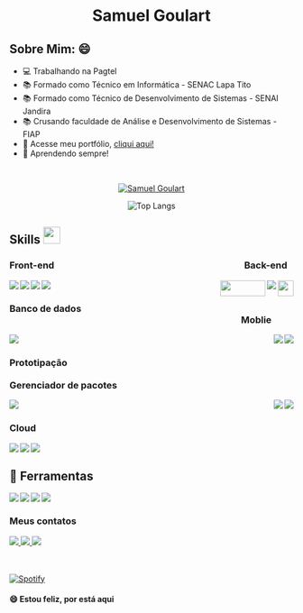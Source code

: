 <h1 align="center" >Samuel Goulart</h1>
 
 ##  Sobre Mim: 😄

<ul>
 <li>💻 Trabalhando na Pagtel</li>
 <li>📚 Formado como Técnico em Informática - SENAC Lapa Tito</li>
 <li>📚 Formado como Técnico de Desenvolvimento de Sistemas - SENAI Jandira</li>
 <li>📚 Crusando faculdade de Análise e Desenvolvimento de Sistemas - FIAP</li>
 <li>🚀 Acesse meu portfólio, <a href="https://samuelgoulart.github.io/Portfolio/index.html" >cliqui aqui!</a> </li>
 <li>🚀 Aprendendo sempre! </li>
</ul>

<br>

<p align="center">
    <a href="https://github.com/SamuelGoulart/github-readme-streak-stats">
        <img title="🔥 Get streak stats for your profile at git.io/streak-stats" alt="Samuel Goulart" src="https://github-readme-streak-stats.herokuapp.com/?user=SamuelGoulart&theme=black-ice&hide_border=true&stroke=0000&background=060A0CD0"/>
    </a>

<!-- ![Total de commit no gitHub](https://github-readme-stats.vercel.app/api?username=SamuelGoulart&show_icons=true&theme=radical) -->
 <div align="center">
  
![Top Langs](https://github-readme-stats.vercel.app/api/top-langs/?username=SamuelGoulart&layout=compact&show_icons=true&theme=dark&show_icons=true)
 </div>


 ## Skills <img src="https://media.giphy.com/media/iY8CRBdQXODJSCERIr/giphy.gif" width="30px">&nbsp; 
 
### Front-end                &nbsp;&nbsp;&nbsp;&nbsp;&nbsp;&nbsp;&nbsp;&nbsp;&nbsp;&nbsp;&nbsp;&nbsp;&nbsp;&nbsp;&nbsp;&nbsp;&nbsp;&nbsp;&nbsp;&nbsp;&nbsp;&nbsp;&nbsp;&nbsp;&nbsp;&nbsp;&nbsp;&nbsp;&nbsp;&nbsp;&nbsp;&nbsp;&nbsp;&nbsp;&nbsp;&nbsp;&nbsp;&nbsp;&nbsp;&nbsp;&nbsp;&nbsp;&nbsp;&nbsp;&nbsp;&nbsp;&nbsp;&nbsp;&nbsp;&nbsp;&nbsp;&nbsp;&nbsp;&nbsp;&nbsp;&nbsp;&nbsp;&nbsp;&nbsp;&nbsp;&nbsp;&nbsp;&nbsp;&nbsp;&nbsp;&nbsp;&nbsp;&nbsp;&nbsp;&nbsp;&nbsp;&nbsp;&nbsp;&nbsp;&nbsp;&nbsp;&nbsp;&nbsp;&nbsp;&nbsp;&nbsp;&nbsp;&nbsp;&nbsp;&nbsp;  Back-end
 
<img align="left" src="https://img.shields.io/badge/HTML5-E34F26?style=for-the-badge&logo=html5&logoColor=white">
<img align="left" src="https://img.shields.io/badge/CSS3-1572B6?style=for-the-badge&logo=css3&logoColor=white">
<img align="left" src="https://img.shields.io/badge/JavaScript-323330?style=for-the-badge&logo=javascript&logoColor=F7DF1E">
<img align="left" src="https://img.shields.io/badge/React-20232A?style=for-the-badge&logo=react&logoColor=61DAFB">
<!-- <img align="left" src="https://img.shields.io/badge/Bootstrap-563D7C?style=for-the-badge&logo=bootstrap&logoColor=white"> -->

<img align="right" src="https://img.shields.io/badge/TypeScript-007ACC?style=for-the-badge&logo=typescript&logoColor=white" height="28px">
<img align="right" src="https://img.shields.io/badge/Node.js-339933?style=for-the-badge&logo=nodedotjs&logoColor=white">
<img align="right" src="https://img.shields.io/badge/PHP-777BB4?style=for-the-badge&logo=php&logoColor=white" width="80px" height="28px">

</br>

 ### Banco de dados &nbsp;&nbsp;&nbsp;&nbsp;&nbsp;&nbsp;&nbsp;&nbsp;&nbsp;&nbsp;&nbsp;&nbsp;&nbsp;&nbsp;&nbsp;&nbsp;&nbsp;&nbsp;&nbsp;&nbsp;&nbsp;&nbsp;&nbsp;&nbsp;&nbsp;&nbsp;&nbsp;&nbsp;&nbsp;&nbsp;&nbsp;&nbsp;&nbsp;&nbsp;&nbsp;&nbsp;&nbsp;&nbsp;&nbsp;&nbsp;&nbsp;&nbsp;&nbsp;&nbsp;&nbsp;&nbsp;&nbsp;&nbsp;&nbsp;&nbsp;&nbsp;&nbsp;&nbsp;&nbsp;&nbsp;&nbsp;&nbsp;&nbsp;&nbsp;&nbsp;&nbsp;&nbsp;&nbsp;&nbsp;&nbsp;&nbsp;&nbsp;&nbsp;&nbsp;&nbsp;&nbsp;&nbsp;&nbsp;&nbsp;&nbsp;&nbsp;&nbsp;&nbsp;&nbsp;&nbsp;&nbsp;&nbsp;&nbsp;&nbsp;&nbsp;&nbsp;&nbsp;&nbsp;&nbsp;&nbsp;&nbsp;&nbsp;&nbsp;&nbsp;&nbsp;&nbsp;&nbsp;&nbsp;&nbsp;&nbsp;&nbsp;&nbsp;&nbsp;&nbsp;&nbsp;  Moblie
 
<img align="left" src="https://img.shields.io/badge/MySQL-005C84?style=for-the-badge&logo=mysql&logoColor=white" >

<img align="right" src="https://img.shields.io/badge/Kotlin-0095D5?&style=for-the-badge&logo=kotlin&logoColor=white">
<img align="right" src="https://img.shields.io/badge/Ionic-3880FF?style=for-the-badge&logo=ionic&logoColor=white">
 
 </br>

 ### Prototipação &nbsp;&nbsp;&nbsp;&nbsp;&nbsp;&nbsp;&nbsp;&nbsp;&nbsp;&nbsp;&nbsp;&nbsp;&nbsp;&nbsp;&nbsp;&nbsp;&nbsp;&nbsp;&nbsp;&nbsp;&nbsp;&nbsp;&nbsp;&nbsp;&nbsp;&nbsp;&nbsp;&nbsp;&nbsp;&nbsp;&nbsp;&nbsp;&nbsp;&nbsp;&nbsp;&nbsp;&nbsp;&nbsp;&nbsp;&nbsp;&nbsp;&nbsp;&nbsp;&nbsp;&nbsp;&nbsp;&nbsp;&nbsp;&nbsp;&nbsp;&nbsp;&nbsp;&nbsp;&nbsp;&nbsp;&nbsp;&nbsp;&nbsp;&nbsp;&nbsp;&nbsp;&nbsp;&nbsp;&nbsp;&nbsp;&nbsp;&nbsp;&nbsp;&nbsp;&nbsp;&nbsp;&nbsp;&nbsp;&nbsp;&nbsp;&nbsp;&nbsp;&nbsp;&nbsp;&nbsp;&nbsp;&nbsp;&nbsp;&nbsp;&nbsp;&nbsp;&nbsp;&nbsp;&nbsp;&nbsp;&nbsp;&nbsp;&nbsp;&nbsp;&nbsp;&nbsp;&nbsp;&nbsp;&nbsp;&nbsp;&nbsp;&nbsp;&nbsp;&nbsp;&nbsp;&nbsp;&nbsp;&nbsp;&nbsp;&nbsp;&nbsp;  Gerenciador de pacotes
 
 <img align="left" src="https://img.shields.io/badge/Figma-F24E1E?style=for-the-badge&logo=figma&logoColor=white" >
 
 <img align="right" src="https://img.shields.io/badge/Yarn-2C8EBB?style=for-the-badge&logo=yarn&logoColor=white" >
 <img align="right" src="https://img.shields.io/badge/npm-CB3837?style=for-the-badge&logo=npm&logoColor=white" >
 
</br>

### Cloud

<img align="left" src="https://img.shields.io/badge/Amazon_AWS-FF9900?style=for-the-badge&logo=amazonaws&logoColor=white" >
<img align="left" src="https://img.shields.io/badge/Heroku-430098?style=for-the-badge&logo=heroku&logoColor=white" >
<img align="left" src="https://img.shields.io/badge/Netlify-00C7B7?style=for-the-badge&logo=netlify&logoColor=white" >

</br>

 ## 🔧 Ferramentas


<img align="left" src="https://img.shields.io/badge/Visual_Studio_Code-0078D4?style=for-the-badge&logo=visual%20studio%20code&logoColor=white">
<img align="left" src="https://img.shields.io/badge/GitHub-100000?style=for-the-badge&logo=github&logoColor=white">
<img align="left" src="https://img.shields.io/badge/Xampp-F37623?style=for-the-badge&logo=xampp&logoColor=white">
<img align="left" src="https://img.shields.io/badge/firebase-ffca28?style=for-the-badge&logo=firebase&logoColor=black">

<br>

### Meus contatos

<a href="https://www.linkedin.com/in/samuel-almeida-goulart-18a04a155/" target="_blank">
 <img src="https://img.shields.io/badge/LinkedIn-0077B5?style=for-the-badge&logo=linkedin&logoColor=white">
</a>  
<a href="https://wa.me/+5511968387212" target="_blank">
 <img src="https://img.shields.io/badge/WhatsApp-25D366?style=for-the-badge&logo=whatsapp&logoColor=white">
</a>  
<a href="mailto:samuel.a.goulart@gmail.com?subject=Hello%20again" target="_blank">
 <img src="https://img.shields.io/badge/Gmail-D14836?style=for-the-badge&logo=gmail&logoColor=white">
</a>  

</br>
</br>
</br>

[![Spotify](https://samuelgoulart.vercel.app/api/spotify?background_color=000000&border_color=000000)](https://open.spotify.com/user/samuel_a_goulart)




<!--  ## Total de Visitas no perfil :detective: <br>
 <p align="center"> 
   <img alingn="center" src="https://profile-counter.glitch.me/SamuelGoulart/count.svg" />
 </p>
  -->
 #### 😄 Estou feliz, por está aqui
 
 
